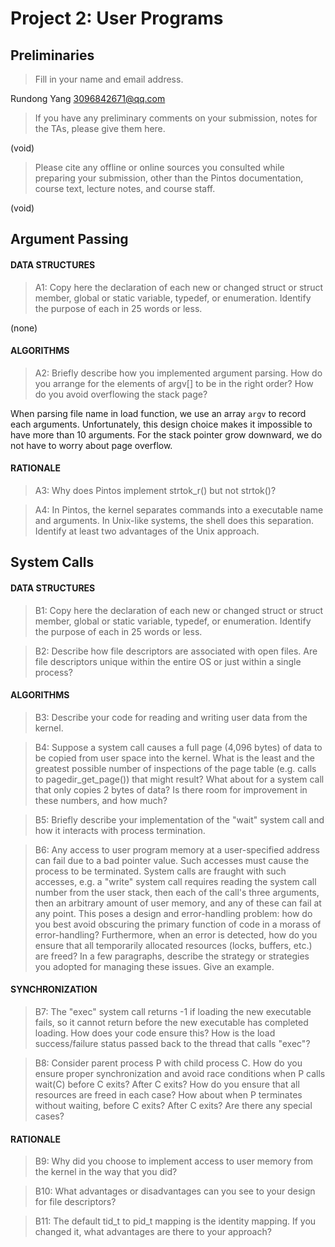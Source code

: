 # Project 2: User Programs

## Preliminaries

>Fill in your name and email address.

Rundong Yang <3096842671@qq.com>

>If you have any preliminary comments on your submission, notes for the TAs, please give them here.

(void)


>Please cite any offline or online sources you consulted while preparing your submission, other than the Pintos documentation, course text, lecture notes, and course staff.

(void)

## Argument Passing

#### DATA STRUCTURES

>A1: Copy here the declaration of each new or changed struct or struct member, global or static variable, typedef, or enumeration.  Identify the purpose of each in 25 words or less.

(none)

#### ALGORITHMS

>A2: Briefly describe how you implemented argument parsing.  How do you arrange for the elements of argv[] to be in the right order?
>How do you avoid overflowing the stack page?

When parsing file name in load function, we use an array `argv` to record each arguments. Unfortunately,
this design choice makes it impossible to have more than 10 arguments. For the stack pointer grow downward, 
we do not have to worry about page overflow.


#### RATIONALE

>A3: Why does Pintos implement strtok_r() but not strtok()?



>A4: In Pintos, the kernel separates commands into a executable name and arguments.  In Unix-like systems, the shell does this separation.  Identify at least two advantages of the Unix approach.



## System Calls

#### DATA STRUCTURES

>B1: Copy here the declaration of each new or changed struct or struct member, global or static variable, typedef, or enumeration.  Identify the purpose of each in 25 words or less.



>B2: Describe how file descriptors are associated with open files. Are file descriptors unique within the entire OS or just within a single process?



#### ALGORITHMS

>B3: Describe your code for reading and writing user data from the kernel.



>B4: Suppose a system call causes a full page (4,096 bytes) of data
>to be copied from user space into the kernel.  What is the least
>and the greatest possible number of inspections of the page table
>(e.g. calls to pagedir_get_page()) that might result?  What about
>for a system call that only copies 2 bytes of data?  Is there room
>for improvement in these numbers, and how much?



>B5: Briefly describe your implementation of the "wait" system call
>and how it interacts with process termination.



>B6: Any access to user program memory at a user-specified address
>can fail due to a bad pointer value.  Such accesses must cause the
>process to be terminated.  System calls are fraught with such
>accesses, e.g. a "write" system call requires reading the system
>call number from the user stack, then each of the call's three
>arguments, then an arbitrary amount of user memory, and any of
>these can fail at any point.  This poses a design and
>error-handling problem: how do you best avoid obscuring the primary
>function of code in a morass of error-handling?  Furthermore, when
>an error is detected, how do you ensure that all temporarily
>allocated resources (locks, buffers, etc.) are freed?  In a few
>paragraphs, describe the strategy or strategies you adopted for
>managing these issues.  Give an example.



#### SYNCHRONIZATION

>B7: The "exec" system call returns -1 if loading the new executable
>fails, so it cannot return before the new executable has completed
>loading.  How does your code ensure this?  How is the load
>success/failure status passed back to the thread that calls "exec"?



>B8: Consider parent process P with child process C.  How do you
>ensure proper synchronization and avoid race conditions when P
>calls wait(C) before C exits?  After C exits?  How do you ensure
>that all resources are freed in each case?  How about when P
>terminates without waiting, before C exits?  After C exits?  Are
>there any special cases?



#### RATIONALE

>B9: Why did you choose to implement access to user memory from the
>kernel in the way that you did?



>B10: What advantages or disadvantages can you see to your design
>for file descriptors?



>B11: The default tid_t to pid_t mapping is the identity mapping.
>If you changed it, what advantages are there to your approach?